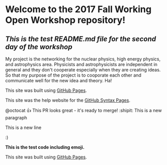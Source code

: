 # Welcome to the 2017 Fall Working Open Workshop repository!
## *This is the test README.md file for the second day of the workshop*




My project is the networking for the nuclear physics, high energy physics, and astrophysics area.
Physicists and astrophysicists are independent in general and they don't cooperate especially when they are creating ideas.
So that my purpose of the project is to cooporate each other and communicate well for the new idea and theory. Ha! 




This site was built using [GitHub Pages](https://pages.github.com/).

This site was the help website for the [GitHub Syntax Pages](https://help.github.com/articles/basic-writing-and-formatting-syntax/).

@octocat :+1: This PR looks great - it's ready to merge! :shipit:
This is a new paragraph

This is a new line

:)

**This is the test code including emoji.**


This site was built using [GitHub Pages](https://pages.github.com/).

